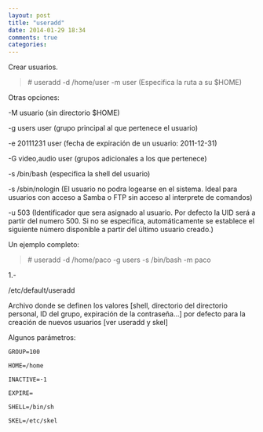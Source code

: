 ```yaml
---
layout: post
title: "useradd"
date: 2014-01-29 18:34
comments: true
categories: 
---
```

Crear usuarios.

>\# useradd -d /home/user -m user (Especifica la ruta a su $HOME) 

Otras opciones:

-M usuario  (sin directorio $HOME)

-g users user (grupo principal al que pertenece el usuario)

-e 20111231 user (fecha de expiración de un usuario: 2011-12-31)

-G video,audio user (grupos adicionales a los que pertenece)

-s /bin/bash (especifica la shell del usuario)

-s /sbin/nologin (El usuario no podra logearse en el sistema. Ideal para usuarios con acceso a Samba o FTP sin acceso al interprete de comandos)

-u 503 (Identificador que sera asignado al usuario. Por defecto la UID será a partir del numero 500. Si no se especifica, automáticamente se establece el siguiente número disponible a partir del último usuario creado.)

Un ejemplo completo:

>\# useradd -d /home/paco -g users -s /bin/bash -m paco

1.-

/etc/default/useradd

Archivo donde se definen los valores [shell, directorio del directorio personal, ID del grupo, expiración de la contraseña...] por defecto para la creación de nuevos usuarios [ver useradd y skel]

Algunos parámetros:

	GROUP=100

	HOME=/home

	INACTIVE=-1

	EXPIRE=

	SHELL=/bin/sh

	SKEL=/etc/skel

